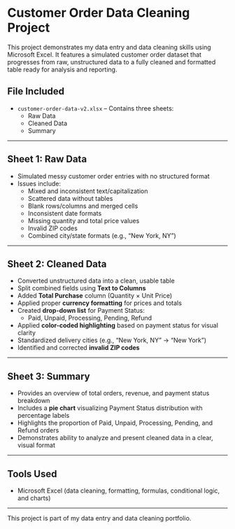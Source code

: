 # Customer Order Data Cleaning Project

This project demonstrates my data entry and data cleaning skills using Microsoft Excel. It features a simulated customer order dataset that progresses from raw, unstructured data to a fully cleaned and formatted table ready for analysis and reporting.

## File Included
- `customer-order-data-v2.xlsx` – Contains three sheets:
  - Raw Data
  - Cleaned Data
  - Summary

---

## Sheet 1: Raw Data
- Simulated messy customer order entries with no structured format
- Issues include:
  - Mixed and inconsistent text/capitalization
  - Scattered data without tables
  - Blank rows/columns and merged cells
  - Inconsistent date formats
  - Missing quantity and total price values
  - Invalid ZIP codes
  - Combined city/state formats (e.g., “New York, NY”)

---

## Sheet 2: Cleaned Data
- Converted unstructured data into a clean, usable table
- Split combined fields using **Text to Columns**
- Added **Total Purchase** column (Quantity × Unit Price)
- Applied proper **currency formatting** for prices and totals
- Created **drop-down list** for Payment Status:
  - Paid, Unpaid, Processing, Pending, Refund
- Applied **color-coded highlighting** based on payment status for visual clarity
- Standardized delivery cities (e.g., “New York, NY” → “New York”)
- Identified and corrected **invalid ZIP codes**

---

## Sheet 3: Summary
- Provides an overview of total orders, revenue, and payment status breakdown
- Includes a **pie chart** visualizing Payment Status distribution with percentage labels
- Highlights the proportion of Paid, Unpaid, Processing, Pending, and Refund orders
- Demonstrates ability to analyze and present cleaned data in a clear, visual format

---

## Tools Used
- Microsoft Excel (data cleaning, formatting, formulas, conditional logic, and charts)

---

This project is part of my data entry and data cleaning portfolio.
